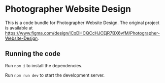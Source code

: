 
  # Photographer Website Design

  This is a code bundle for Photographer Website Design. The original project is available at https://www.figma.com/design/ICxDHCQCcHJCEjR7BX6vfM/Photographer-Website-Design.

  ## Running the code

  Run `npm i` to install the dependencies.

  Run `npm run dev` to start the development server.
  
